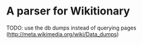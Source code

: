 # A parser for Wikitionary

TODO: use the db dumps instead of querying pages (http://meta.wikimedia.org/wiki/Data_dumps)
